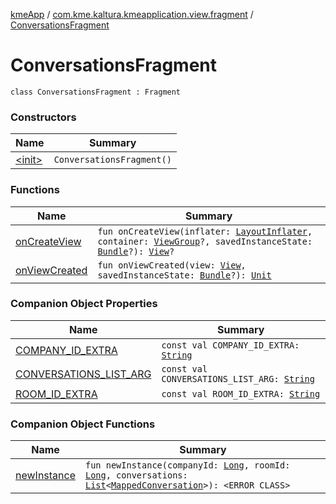 [kmeApp](../../index.md) / [com.kme.kaltura.kmeapplication.view.fragment](../index.md) / [ConversationsFragment](./index.md)

# ConversationsFragment

`class ConversationsFragment : Fragment`

### Constructors

| Name | Summary |
|---|---|
| [&lt;init&gt;](-init-.md) | `ConversationsFragment()` |

### Functions

| Name | Summary |
|---|---|
| [onCreateView](on-create-view.md) | `fun onCreateView(inflater: `[`LayoutInflater`](https://developer.android.com/reference/android/view/LayoutInflater.html)`, container: `[`ViewGroup`](https://developer.android.com/reference/android/view/ViewGroup.html)`?, savedInstanceState: `[`Bundle`](https://developer.android.com/reference/android/os/Bundle.html)`?): `[`View`](https://developer.android.com/reference/android/view/View.html)`?` |
| [onViewCreated](on-view-created.md) | `fun onViewCreated(view: `[`View`](https://developer.android.com/reference/android/view/View.html)`, savedInstanceState: `[`Bundle`](https://developer.android.com/reference/android/os/Bundle.html)`?): `[`Unit`](https://kotlinlang.org/api/latest/jvm/stdlib/kotlin/-unit/index.html) |

### Companion Object Properties

| Name | Summary |
|---|---|
| [COMPANY_ID_EXTRA](-c-o-m-p-a-n-y_-i-d_-e-x-t-r-a.md) | `const val COMPANY_ID_EXTRA: `[`String`](https://kotlinlang.org/api/latest/jvm/stdlib/kotlin/-string/index.html) |
| [CONVERSATIONS_LIST_ARG](-c-o-n-v-e-r-s-a-t-i-o-n-s_-l-i-s-t_-a-r-g.md) | `const val CONVERSATIONS_LIST_ARG: `[`String`](https://kotlinlang.org/api/latest/jvm/stdlib/kotlin/-string/index.html) |
| [ROOM_ID_EXTRA](-r-o-o-m_-i-d_-e-x-t-r-a.md) | `const val ROOM_ID_EXTRA: `[`String`](https://kotlinlang.org/api/latest/jvm/stdlib/kotlin/-string/index.html) |

### Companion Object Functions

| Name | Summary |
|---|---|
| [newInstance](new-instance.md) | `fun newInstance(companyId: `[`Long`](https://kotlinlang.org/api/latest/jvm/stdlib/kotlin/-long/index.html)`, roomId: `[`Long`](https://kotlinlang.org/api/latest/jvm/stdlib/kotlin/-long/index.html)`, conversations: `[`List`](https://kotlinlang.org/api/latest/jvm/stdlib/kotlin.collections/-list/index.html)`<`[`MappedConversation`](../../com.kme.kaltura.kmeapplication.data/-mapped-conversation/index.md)`>): <ERROR CLASS>` |
